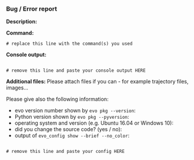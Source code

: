 <!--
###############################################################################
This template can help you to get a better response to your issue.
Click on "Preview" to see a more readable version.

- If you want to report an error or a bug, please fill out the template below.

- For anything else (questions, feature requests...), 
  you can delete the template and just write normally.

Before you click "Submit new issue", check the formatting in the "Preview" tab.
Help with Markdown formatting: 
  https://guides.github.com/features/mastering-markdown/

Thanks!
###############################################################################
-->


<!--
###############################################################################
delete the part below if your issue is NOT a bug / error report
###############################################################################
-->
### Bug / Error report

**Description:**
<!-- please describe the problem in a few sentences here -->

**Command:**
```
# replace this line with the command(s) you used
```

**Console output:**
```

# remove this line and paste your console output HERE

```

**Additional files:**
Please attach files if you can - for example trajectory files, images...

Please give also the following information:
* evo version number shown by `evo pkg --version`: 
* Python version shown by `evo pkg --pyversion`: 
* operating system and version (e.g. Ubuntu 16.04 or Windows 10): 
* did you change the source code? (yes / no): 
* output of `evo_config show --brief --no_color`: 
```

# remove this line and paste your config HERE

```

